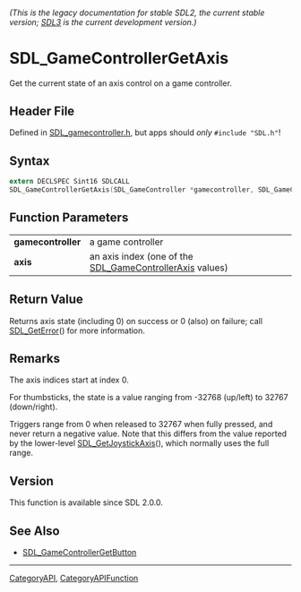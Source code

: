 ###### (This is the legacy documentation for stable SDL2, the current stable version; [SDL3](https://wiki.libsdl.org/SDL3/) is the current development version.)
# SDL_GameControllerGetAxis

Get the current state of an axis control on a game controller.

## Header File

Defined in [SDL_gamecontroller.h](https://github.com/libsdl-org/SDL/blob/SDL2/include/SDL_gamecontroller.h), but apps should _only_ `#include "SDL.h"`!

## Syntax

```c
extern DECLSPEC Sint16 SDLCALL
SDL_GameControllerGetAxis(SDL_GameController *gamecontroller, SDL_GameControllerAxis axis);

```

## Function Parameters

|                        |                                                                                    |
| ---------------------- | ---------------------------------------------------------------------------------- |
| **gamecontroller**     | a game controller                                                                  |
| **axis**               | an axis index (one of the [SDL_GameControllerAxis](SDL_GameControllerAxis) values) |

## Return Value

Returns axis state (including 0) on success or 0 (also) on failure; call
[SDL_GetError](SDL_GetError)() for more information.

## Remarks

The axis indices start at index 0.

For thumbsticks, the state is a value ranging from -32768 (up/left) to
32767 (down/right).

Triggers range from 0 when released to 32767 when fully pressed, and never
return a negative value. Note that this differs from the value reported by
the lower-level [SDL_GetJoystickAxis](SDL_GetJoystickAxis)(), which
normally uses the full range.

## Version

This function is available since SDL 2.0.0.

## See Also

* [SDL_GameControllerGetButton](SDL_GameControllerGetButton)

----
[CategoryAPI](CategoryAPI), [CategoryAPIFunction](CategoryAPIFunction)

